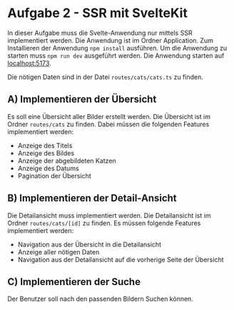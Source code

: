 # Aufgabe 2 - SSR mit SvelteKit

In dieser Aufgabe muss die Svelte-Anwendung nur mittels SSR implementiert werden. Die Anwendung ist im Ordner
Application. Zum Installieren der Anwendung `npm install` ausführen. Um die Anwendung zu starten muss `npm run dev`
ausgeführt werden. Die Anwendung starten auf [localhost:5173](http://localhost:5173).

Die nötigen Daten sind in der Datei `routes/cats/cats.ts` zu finden.


## A) Implementieren der Übersicht

Es soll eine Übersicht aller Bilder erstellt werden. Die Übersicht ist im Ordner `routes/cats` zu finden. Dabei müssen 
die folgenden Features implementiert werden:

- Anzeige des Titels
- Anzeige des Bildes
- Anzeige der abgebildeten Katzen
- Anzeige des Datums
- Pagination der Übersicht

## B) Implementieren der Detail-Ansicht

Die Detailansicht muss implementiert werden. Die Detailansicht ist im Ordner `routes/cats/[id]` zu finden. Es müssen 
folgende Features implementiert werden:

- Navigation aus der Übersicht in die Detailansicht
- Anzeige aller nötigen Daten
- Navigation aus der Detailansicht auf die vorherige Seite der Übersicht

## C) Implementieren der Suche

Der Benutzer soll nach den passenden Bildern Suchen können.
